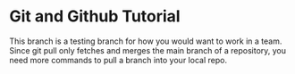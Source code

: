 # Git and Github Tutorial

This branch is a testing branch for how you would want to work in a team.
Since git pull only fetches and merges the main branch of a repository, you need more commands to pull a branch into your local repo.
